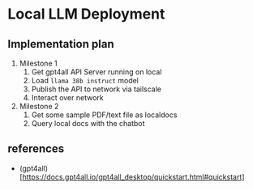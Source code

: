 # Local LLM Deployment

## Implementation plan
1. Milestone 1
    1. Get gpt4all API Server running on local
    2. Load `llama 38b instruct` model
    3. Publish the API to network via tailscale
    4. Interact over network
2. Milestone 2
    1. Get some sample PDF/text file as localdocs
    2. Query local docs with the chatbot

## references
- (gpt4all)[https://docs.gpt4all.io/gpt4all_desktop/quickstart.html#quickstart]
